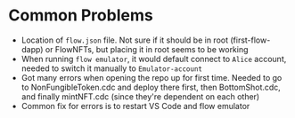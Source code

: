 # Common Problems
- Location of `flow.json` file. Not sure if it should be in root (first-flow-dapp) or FlowNFTs, but placing it in root seems to be working
- When running `flow emulator`, it would default connect to `Alice` account, needed to switch it manually to `Emulator-account`
- Got many errors when opening the repo up for first time. Needed to go to NonFungibleToken.cdc and deploy there first, then BottomShot.cdc, and finally mintNFT.cdc (since they're dependent on each other)
- Common fix for errors is to restart VS Code and flow emulator